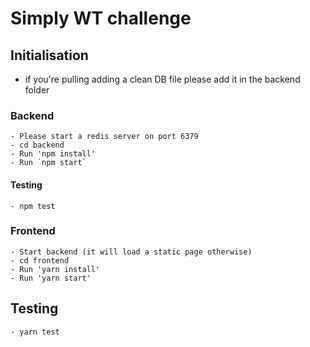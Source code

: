 # Simply WT challenge 

## Initialisation 
- if you're pulling adding a clean DB file please add it in the backend folder

### Backend
    - Please start a redis server on port 6379
    - cd backend
    - Run 'npm install'
    - Run `npm start`

#### Testing 
    - npm test

### Frontend 
    - Start backend (it will load a static page otherwise)
    - cd frontend
    - Run 'yarn install'
    - Run 'yarn start'

## Testing 
    - yarn test 
